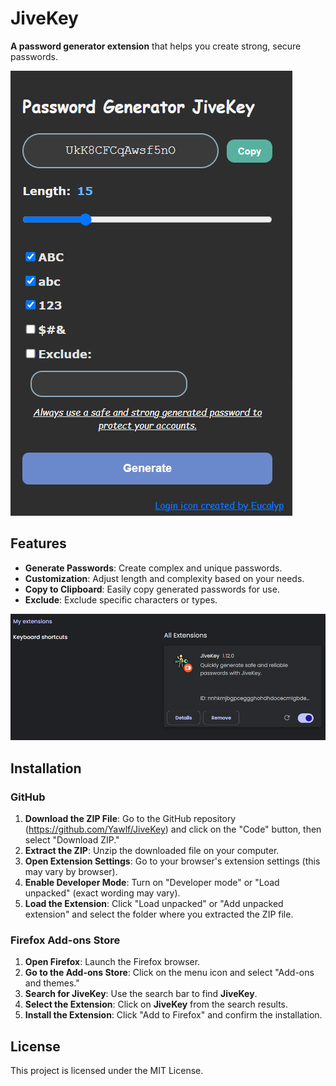 # JiveKey
**A password generator extension** that helps you create strong, secure passwords.

![Extension2](Extension2.png)

## Features
- **Generate Passwords**: Create complex and unique passwords.
- **Customization**: Adjust length and complexity based on your needs.
- **Copy to Clipboard**: Easily copy generated passwords for use.
- **Exclude**: Exclude specific characters or types.

![Extension1](Extension1.png)

## Installation
### GitHub
1. **Download the ZIP File**: Go to the GitHub repository (https://github.com/Yawlf/JiveKey) and click on the "Code" button, then select "Download ZIP."
2. **Extract the ZIP**: Unzip the downloaded file on your computer.
3. **Open Extension Settings**: Go to your browser's extension settings (this may vary by browser).
4. **Enable Developer Mode**: Turn on "Developer mode" or "Load unpacked" (exact wording may vary).
5. **Load the Extension**: Click "Load unpacked" or "Add unpacked extension" and select the folder where you extracted the ZIP file.

### Firefox Add-ons Store
1. **Open Firefox**: Launch the Firefox browser.
2. **Go to the Add-ons Store**: Click on the menu icon and select "Add-ons and themes."
3. **Search for JiveKey**: Use the search bar to find **JiveKey**.
4. **Select the Extension**: Click on **JiveKey** from the search results.
5. **Install the Extension**: Click "Add to Firefox" and confirm the installation.

## License

This project is licensed under the MIT License.
